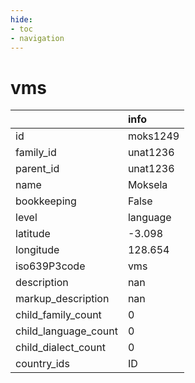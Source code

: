 ```yaml
---
hide:
- toc
- navigation
---
```

# vms
|                      | info     |
|:---------------------|:---------|
| id                   | moks1249 |
| family_id            | unat1236 |
| parent_id            | unat1236 |
| name                 | Moksela  |
| bookkeeping          | False    |
| level                | language |
| latitude             | -3.098   |
| longitude            | 128.654  |
| iso639P3code         | vms      |
| description          | nan      |
| markup_description   | nan      |
| child_family_count   | 0        |
| child_language_count | 0        |
| child_dialect_count  | 0        |
| country_ids          | ID       |
